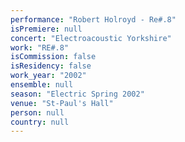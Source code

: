 ```yaml
---
performance: "Robert Holroyd - Re#.8"
isPremiere: null
concert: "Electroacoustic Yorkshire"
work: "RE#.8"
isCommission: false
isResidency: false
work_year: "2002"
ensemble: null
season: "Electric Spring 2002"
venue: "St-Paul's Hall"
person: null
country: null
---
```


